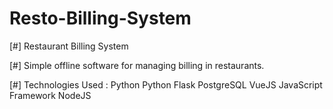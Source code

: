 # Resto-Billing-System

[#] Restaurant Billing System

[#] Simple offline software for managing billing in restaurants.

[#] Technologies Used :
    Python
    Python Flask
    PostgreSQL
    VueJS JavaScript Framework
    NodeJS

